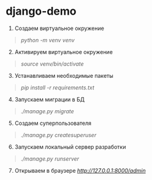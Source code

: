 # django-demo

1. Создаем виртуальное окружение
>*python -m venv venv*
2. Активируем виртуальное окружение
>*source venv/bin/activate*
3. Устанавливаем необходимые пакеты
>*pip install -r requirements.txt*
4. Запускаем миграции в БД
>*./manage.py migrate*
5. Создаем суперпользователя
>*./manage.py createsuperuser*
6. Запускаем локальный сервер разработки
>*./manage.py runserver*
7. Открываем в браузере *http://127.0.0.1:8000/admin*

